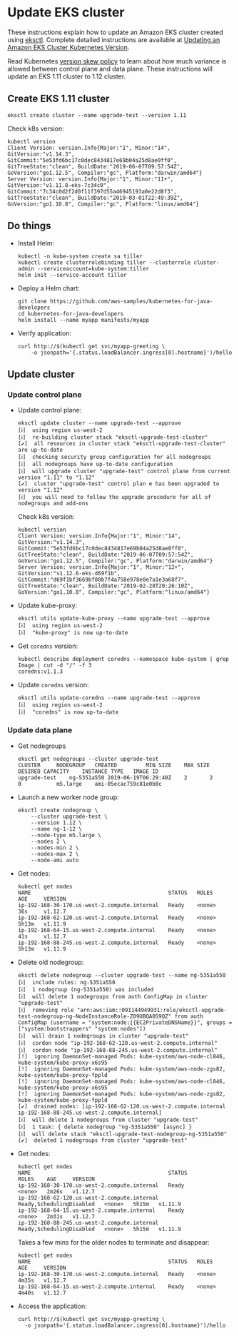 # Update EKS cluster

These instructions explain how to update an Amazon EKS cluster created using [eksctl](https://eksctl.io). Complete detailed instructions are available at [Updating an Amazon EKS Cluster Kubernetes Version](https://docs.aws.amazon.com/eks/latest/userguide/update-cluster.html).

Read Kubernetes [version skew policy](https://kubernetes.io/docs/setup/release/version-skew-policy/) to learn about how much variance is allowed between control plane and data plane. These instructions will update an EKS 1.11 cluster to 1.12 cluster.

## Create EKS 1.11 cluster

```
eksctl create cluster --name upgrade-test --version 1.11
```

Check k8s version:

```
kubectl version
Client Version: version.Info{Major:"1", Minor:"14", GitVersion:"v1.14.3", GitCommit:"5e53fd6bc17c0dec8434817e69b04a25d8ae0ff0", GitTreeState:"clean", BuildDate:"2019-06-07T09:57:54Z", GoVersion:"go1.12.5", Compiler:"gc", Platform:"darwin/amd64"}
Server Version: version.Info{Major:"1", Minor:"11+", GitVersion:"v1.11.8-eks-7c34c0", GitCommit:"7c34c0d2f2d0f11f397d55a46945193a0e22d8f3", GitTreeState:"clean", BuildDate:"2019-03-01T22:49:39Z", GoVersion:"go1.10.8", Compiler:"gc", Platform:"linux/amd64"}
```

## Do things

- Install Helm:

	```
	kubectl -n kube-system create sa tiller
	kubectl create clusterrolebinding tiller --clusterrole cluster-admin --serviceaccount=kube-system:tiller
	helm init --service-account tiller
	```

- Deploy a Helm chart:

	```
	git clone https://github.com/aws-samples/kubernetes-for-java-developers
	cd kubernetes-for-java-developers
	helm install --name myapp manifests/myapp
	```

- Verify application:

	```
	curl http://$(kubectl get svc/myapp-greeting \
		-o jsonpath='{.status.loadBalancer.ingress[0].hostname}')/hello
	```

## Update cluster

### Update control plane

- Update control plane:

	```
	eksctl update cluster --name upgrade-test --approve
	[ℹ]  using region us-west-2
	[ℹ]  re-building cluster stack "eksctl-upgrade-test-cluster"
	[✔]  all resources in cluster stack "eksctl-upgrade-test-cluster" are up-to-date
	[ℹ]  checking security group configuration for all nodegroups
	[ℹ]  all nodegroups have up-to-date configuration
	[ℹ]  will upgrade cluster "upgrade-test" control plane from current version "1.11" to "1.12"
	[✔]  cluster "upgrade-test" control plan e has been upgraded to version "1.12"
	[ℹ]  you will need to follow the upgrade procedure for all of nodegroups and add-ons
	```

	Check k8s version:

	```
	kubectl version
	Client Version: version.Info{Major:"1", Minor:"14", GitVersion:"v1.14.3", GitCommit:"5e53fd6bc17c0dec8434817e69b04a25d8ae0ff0", GitTreeState:"clean", BuildDate:"2019-06-07T09:57:54Z", GoVersion:"go1.12.5", Compiler:"gc", Platform:"darwin/amd64"}
	Server Version: version.Info{Major:"1", Minor:"12+", GitVersion:"v1.12.6-eks-d69f1b", GitCommit:"d69f1bf3669bf00b7f4a758e978e0e7a1e3a68f7", GitTreeState:"clean", BuildDate:"2019-02-28T20:26:10Z", GoVersion:"go1.10.8", Compiler:"gc", Platform:"linux/amd64"}
	```

- Update kube-proxy:

	```
	eksctl utils update-kube-proxy --name upgrade-test --approve
	[ℹ]  using region us-west-2
	[ℹ]  "kube-proxy" is now up-to-date
	```

- Get `coredns` version:

	```
	kubectl describe deployment coredns --namespace kube-system | grep Image | cut -d "/" -f 3
	coredns:v1.1.3
	```

- Update `coredns` version:

	```
	eksctl utils update-coredns --name upgrade-test --approve
	[ℹ]  using region us-west-2
	[ℹ]  "coredns" is now up-to-date
	```

### Update data plane

- Get nodegroups

	```
	eksctl get nodegroups --cluster upgrade-test 
	CLUSTER		NODEGROUP	CREATED			MIN SIZE	MAX SIZE	DESIRED CAPACITY	INSTANCE TYPE	IMAGE ID
	upgrade-test	ng-5351a550	2019-06-19T06:29:40Z	2		2		0			m5.large	ami-05ecac759c81e0b0c
	```

- Launch a new worker node group:

	```
	eksctl create nodegroup \
		--cluster upgrade-test \
		--version 1.12 \
		--name ng-1-12 \
		--node-type m5.large \
		--nodes 2 \
		--nodes-min 2 \
		--nodes-max 2 \
		--node-ami auto
	```

- Get nodes:

	```
	kubectl get nodes
	NAME                                           STATUS   ROLES    AGE     VERSION
	ip-192-168-30-170.us-west-2.compute.internal   Ready    <none>   36s     v1.12.7
	ip-192-168-62-120.us-west-2.compute.internal   Ready    <none>   5h13m   v1.11.9
	ip-192-168-64-15.us-west-2.compute.internal    Ready    <none>   41s     v1.12.7
	ip-192-168-88-245.us-west-2.compute.internal   Ready    <none>   5h13m   v1.11.9
	```

- Delete old nodegroup:

	```
	eksctl delete nodegroup --cluster upgrade-test --name ng-5351a550
	[ℹ]  include rules: ng-5351a550
	[ℹ]  1 nodegroup (ng-5351a550) was included
	[ℹ]  will delete 1 nodegroups from auth ConfigMap in cluster "upgrade-test"
	[ℹ]  removing role "arn:aws:iam::091144949931:role/eksctl-upgrade-test-nodegroup-ng-NodeInstanceRole-Z09UBQA0S9QZ" from auth ConfigMap (username = "system:node:{{EC2PrivateDNSName}}", groups = ["system:bootstrappers" "system:nodes"])
	[ℹ]  will drain 1 nodegroups in cluster "upgrade-test"
	[ℹ]  cordon node "ip-192-168-62-120.us-west-2.compute.internal"
	[ℹ]  cordon node "ip-192-168-88-245.us-west-2.compute.internal"
	[!]  ignoring DaemonSet-managed Pods: kube-system/aws-node-cl846, kube-system/kube-proxy-x6s95
	[!]  ignoring DaemonSet-managed Pods: kube-system/aws-node-zgs82, kube-system/kube-proxy-fppld
	[!]  ignoring DaemonSet-managed Pods: kube-system/aws-node-cl846, kube-system/kube-proxy-x6s95
	[!]  ignoring DaemonSet-managed Pods: kube-system/aws-node-zgs82, kube-system/kube-proxy-fppld
	[✔]  drained nodes: [ip-192-168-62-120.us-west-2.compute.internal ip-192-168-88-245.us-west-2.compute.internal]
	[ℹ]  will delete 1 nodegroups from cluster "upgrade-test"
	[ℹ]  1 task: { delete nodegroup "ng-5351a550" [async] }
	[ℹ]  will delete stack "eksctl-upgrade-test-nodegroup-ng-5351a550"
	[✔]  deleted 1 nodegroups from cluster "upgrade-test"
	```

- Get nodes:

	```
	kubectl get nodes
	NAME                                           STATUS                     ROLES    AGE     VERSION
	ip-192-168-30-170.us-west-2.compute.internal   Ready                      <none>   2m26s   v1.12.7
	ip-192-168-62-120.us-west-2.compute.internal   Ready,SchedulingDisabled   <none>   5h15m   v1.11.9
	ip-192-168-64-15.us-west-2.compute.internal    Ready                      <none>   2m31s   v1.12.7
	ip-192-168-88-245.us-west-2.compute.internal   Ready,SchedulingDisabled   <none>   5h15m   v1.11.9
	```

	Takes a few mins for the older nodes to terminate and disappear:

	```
	kubectl get nodes
	NAME                                           STATUS   ROLES    AGE     VERSION
	ip-192-168-30-170.us-west-2.compute.internal   Ready    <none>   4m35s   v1.12.7
	ip-192-168-64-15.us-west-2.compute.internal    Ready    <none>   4m40s   v1.12.7
	```

- Access the application:

	```
	curl http://$(kubectl get svc/myapp-greeting \
      -o jsonpath='{.status.loadBalancer.ingress[0].hostname}')/hello
	```


